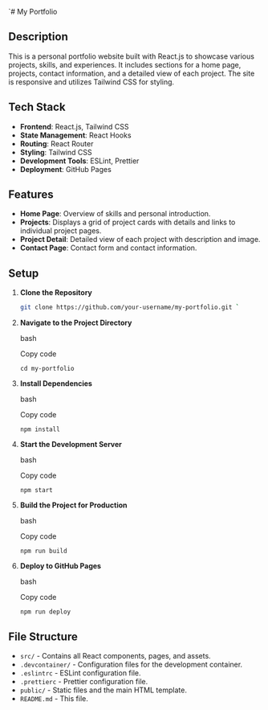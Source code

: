 `# My Portfolio

## Description

This is a personal portfolio website built with React.js to showcase various projects, skills, and experiences. It includes sections for a home page, projects, contact information, and a detailed view of each project. The site is responsive and utilizes Tailwind CSS for styling.

## Tech Stack

- **Frontend**: React.js, Tailwind CSS
- **State Management**: React Hooks
- **Routing**: React Router
- **Styling**: Tailwind CSS
- **Development Tools**: ESLint, Prettier
- **Deployment**: GitHub Pages

## Features

- **Home Page**: Overview of skills and personal introduction.
- **Projects**: Displays a grid of project cards with details and links to individual project pages.
- **Project Detail**: Detailed view of each project with description and image.
- **Contact Page**: Contact form and contact information.

## Setup

1. **Clone the Repository**

   ```bash
   git clone https://github.com/your-username/my-portfolio.git `

1.  **Navigate to the Project Directory**

    bash

    Copy code

    `cd my-portfolio`

2.  **Install Dependencies**

    bash

    Copy code

    `npm install`

3.  **Start the Development Server**

    bash

    Copy code

    `npm start`

4.  **Build the Project for Production**

    bash

    Copy code

    `npm run build`

5.  **Deploy to GitHub Pages**

    bash

    Copy code

    `npm run deploy`

File Structure
--------------

-   `src/` - Contains all React components, pages, and assets.
-   `.devcontainer/` - Configuration files for the development container.
-   `.eslintrc` - ESLint configuration file.
-   `.prettierc` - Prettier configuration file.
-   `public/` - Static files and the main HTML template.
-   `README.md` - This file.
